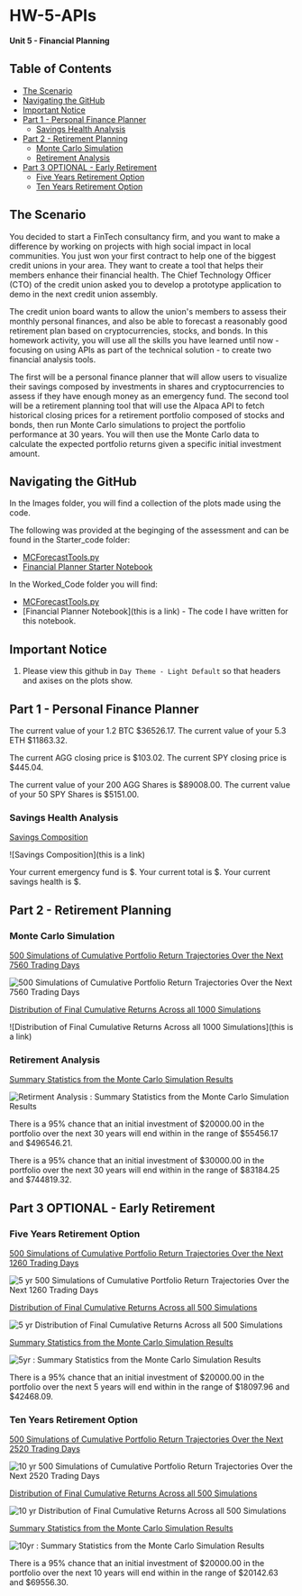 # HW-5-APIs
**Unit 5 - Financial Planning**

## Table of Contents
- [The Scenario](#the-scenario)
- [Navigating the GitHub](#navigating-the-github)
- [Important Notice](#important-notice)
- [Part 1 - Personal Finance Planner](#part-1---personal-finance-planner)
    * [Savings Health Analysis](#savings-health-analysis)
- [Part 2 - Retirement Planning](#part-2---retirement-planning)
    * [Monte Carlo Simulation](#monte-carlo-simulation)
    * [Retirement Analysis](#retirement-analysis)
- [Part 3 OPTIONAL - Early Retirement](#part-3-optional---early-retirement)
    * [Five Years Retirement Option](#five-years-retirement-option)
    * [Ten Years Retirement Option](#ten-years-retirement-option)

## The Scenario

You decided to start a FinTech consultancy firm, and you want to make a difference by working on projects with high social impact in local communities. You just won your first contract to help one of the biggest credit unions in your area. They want to create a tool that helps their members enhance their financial health. The Chief Technology Officer (CTO) of the credit union asked you to develop a prototype application to demo in the next credit union assembly.

The credit union board wants to allow the union's members to assess their monthly personal finances, and also be able to forecast a reasonably good retirement plan based on cryptocurrencies, stocks, and bonds.
In this homework activity, you will use all the skills you have learned until now - focusing on using APIs as part of the technical solution - to create two financial analysis tools.

The first will be a personal finance planner that will allow users to visualize their savings composed by investments in shares and cryptocurrencies to assess if they have enough money as an emergency fund.
The second tool will be a retirement planning tool that will use the Alpaca API to fetch historical closing prices for a retirement portfolio composed of stocks and bonds, then run Monte Carlo simulations to project the portfolio performance at 30 years. You will then use the Monte Carlo data to calculate the expected portfolio returns given a specific initial investment amount.

## Navigating the GitHub

In the Images folder, you will find a collection of the plots made using the code.

The following was provided at the beginging of the assessment and can be found in the Starter_code folder:

- [MCForecastTools.py](https://github.com/RPSangil/HW-5-APIs/blob/41d60a9009280ed442a5191559990de340cae685/Starter_Code/MCForecastTools.py)
- [Financial Planner Starter Notebook](https://github.com/RPSangil/HW-5-APIs/blob/41d60a9009280ed442a5191559990de340cae685/Starter_Code/financial-planner.ipynb)

In the Worked_Code folder you will find:

- [MCForecastTools.py](https://github.com/RPSangil/HW-5-APIs/blob/41d60a9009280ed442a5191559990de340cae685/Worked_Code/MCForecastTools.py)
- [Financial Planner Notebook](this is a link) - The code I have written for this notebook.


## Important Notice

1. Please view this github in `Day Theme - Light Default` so that headers and axises on the plots show.

## Part 1 - Personal Finance Planner

The current value of your 1.2 BTC $36526.17.
The current value of your 5.3 ETH $11863.32.

The current AGG closing price is $103.02.
The current SPY closing price is $445.04.

The current value of your 200 AGG Shares is $89008.00.
The current value of your 50 SPY Shares is $5151.00.

### Savings Health Analysis

<ins> Savings Composition </ins>

![Savings Composition](this is a link)

Your current emergency fund is $<sdasdasdsd>.
Your current total is $<asdsa>.
Your current savings health is $<sdasdasd>.

## Part 2 - Retirement Planning

### Monte Carlo Simulation

<ins> 500 Simulations of Cumulative Portfolio Return Trajectories Over the Next 7560 Trading Days </ins>

![500 Simulations of Cumulative Portfolio Return Trajectories Over the Next 7560 Trading Days](https://github.com/RPSangil/HW-5-APIs/blob/8c1930d221f7c07f1459346441635439c5cb7e7b/Images/Savings_Composition.png)

<ins> Distribution of Final Cumulative Returns Across all 1000 Simulations </ins>

![Distribution of Final Cumulative Returns Across all 1000 Simulations](this is a link)

### Retirement Analysis

<ins>Summary Statistics from the Monte Carlo Simulation Results </ins>

![Retirment Analysis : Summary Statistics from the Monte Carlo Simulation Results](https://github.com/RPSangil/HW-5-APIs/blob/8c1930d221f7c07f1459346441635439c5cb7e7b/Images/Distribution_of_Final_Cumulative_Returns_Across_all_1000_Simulations.png)

There is a 95% chance that an initial investment of $20000.00 in the portfolio over the next 30 years will end within in the range of $55456.17 and $496546.21.

There is a 95% chance that an initial investment of $30000.00 in the portfolio over the next 30 years will end within in the range of $83184.25 and $744819.32.

## Part 3 OPTIONAL - Early Retirement

### Five Years Retirement Option

<ins> 500 Simulations of Cumulative Portfolio Return Trajectories Over the Next 1260 Trading Days </ins>

![5 yr 500 Simulations of Cumulative Portfolio Return Trajectories Over the Next 1260 Trading Days](https://github.com/RPSangil/HW-5-APIs/blob/8c1930d221f7c07f1459346441635439c5cb7e7b/Images/5yr_500_Simulations_of_Cumulative_Portfolio_Return_Trajectories_over_the_Next_1260_Trading_Days.png)

<ins> Distribution of Final Cumulative Returns Across all 500 Simulations </ins>

![5 yr Distribution of Final Cumulative Returns Across all 500 Simulations](https://github.com/RPSangil/HW-5-APIs/blob/8c1930d221f7c07f1459346441635439c5cb7e7b/Images/5yr_Distribution_of_Final_Cumulative_Returns_Across_all_500_Simulations.png)

<ins>Summary Statistics from the Monte Carlo Simulation Results </ins>

![5yr : Summary Statistics from the Monte Carlo Simulation Results](https://github.com/RPSangil/HW-5-APIs/blob/8c1930d221f7c07f1459346441635439c5cb7e7b/Images/Five%20Year%20Retirement%20Option%20-%20Summary%20Statistics%20from%20the%20Monte%20Carlo%20Simulation%20Results.PNG)

There is a 95% chance that an initial investment of $20000.00 in the portfolio over the next 5 years will end within in the range of $18097.96 and $42468.09.

### Ten Years Retirement Option

<ins> 500 Simulations of Cumulative Portfolio Return Trajectories Over the Next 2520 Trading Days </ins>

![10 yr 500 Simulations of Cumulative Portfolio Return Trajectories Over the Next 2520 Trading Days](https://github.com/RPSangil/HW-5-APIs/blob/8c1930d221f7c07f1459346441635439c5cb7e7b/Images/10yr_500_Simulations_of_Cumulative_Portfolio_Return_Trajectories_over_the_Next_2520_Trading_Days.png)

<ins> Distribution of Final Cumulative Returns Across all 500 Simulations </ins>

![10 yr Distribution of Final Cumulative Returns Across all 500 Simulations](https://github.com/RPSangil/HW-5-APIs/blob/8c1930d221f7c07f1459346441635439c5cb7e7b/Images/10yr_Distribution_of_Final_Cumulative_Returns_Across_all_500_Simulations.png)

<ins>Summary Statistics from the Monte Carlo Simulation Results </ins>

![10yr : Summary Statistics from the Monte Carlo Simulation Results](https://github.com/RPSangil/HW-5-APIs/blob/8c1930d221f7c07f1459346441635439c5cb7e7b/Images/Ten%20Year%20Retirement%20Option%20-%20Summary%20Statistics%20from%20the%20Monte%20Carlo%20Simulation%20Results.PNG)

There is a 95% chance that an initial investment of $20000.00 in the portfolio over the next 10 years will end within in the range of $20142.63 and $69556.30.